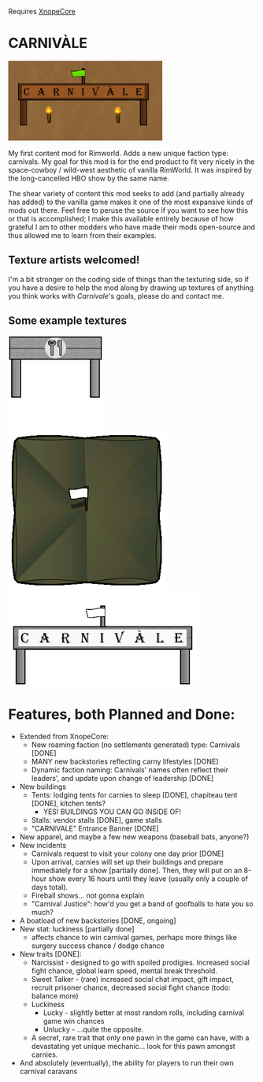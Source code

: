 Requires [XnopeCore](https://github.com/Xnope/XnopeCore)

# CARNIVÀLE
![banner](About/Preview.png)

My first content mod for Rimworld. Adds a new unique faction type: carnivals. My goal for this mod is for the end product to fit very nicely in the space-cowboy / wild-west aesthetic of vanilla RimWorld. It was inspired by the long-cancelled HBO show by the same name.

The shear variety of content this mod seeks to add (and partially already has added) to the vanilla game makes it one of the most expansive kinds of mods out there. Feel free to peruse the source if you want to see how this or that is accomplished; I make this available entirely because of how grateful I am to other modders who have made their mods open-source and thus allowed me to learn from their examples.

## Texture artists welcomed!
I'm a bit stronger on the coding side of things than the texturing side, so if you have a desire to help the mod along by drawing up textures of anything you think works with *Carnivale*'s goals, please do and contact me.

## Some example textures
![food stall](Textures/Carnivale/Building/Stall_Food.png)
![lodging tent](Textures/Carnivale/Building/TentSquare_back.png)
![entrance sign](Textures/Carnivale/Building/EntrySign_back.png)

# Features, both Planned and Done:
* Extended from XnopeCore:
  * New roaming faction (no settlements generated) type: Carnivals [DONE]
  * MANY new backstories reflecting carny lifestyles [DONE]
  * Dynamic faction naming: Carnivals' names often reflect their leaders', and update upon change of leadership [DONE]
* New buildings
  * Tents: lodging tents for carnies to sleep [DONE], chapiteau tent [DONE], kitchen tents?
    * YES! BUILDINGS YOU CAN GO INSIDE OF!
  * Stalls: vendor stalls [DONE], game stalls
  * "CARNIVALE" Entrance Banner [DONE]
* New apparel, and maybe a few new weapons (baseball bats, anyone?)
* New incidents
  * Carnivals request to visit your colony one day prior [DONE]
  * Upon arrival, carnies will set up their buildings and prepare immediately for a show [partially done]. Then, they will put on an 8-hour show every 16 hours until they leave (usually only a couple of days total).
  * Fireball shows... not gonna explain
  * "Carnival Justice": how'd you get a band of goofballs to hate you so much?
* A boatload of new backstories [DONE, ongoing]
* New stat: luckiness [partially done]
  * affects chance to win carnival games, perhaps more things like surgery success chance / dodge chance
* New traits [DONE]:
  * Narcissist - designed to go with spoiled prodigies. Increased social fight chance, global learn speed, mental break threshold.
  * Sweet Talker - (rare) increased social chat impact, gift impact, recruit prisoner chance, decreased social fight chance (todo: balance more)
  * Luckiness
    * Lucky - slightly better at most random rolls, including carnival game win chances
    * Unlucky - ...quite the opposite.
  * A secret, rare trait that only one pawn in the game can have, with a devastating yet unique mechanic... look for this pawn amongst carnies.
* And absolutely (eventually), the ability for players to run their own carnival caravans
